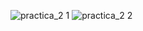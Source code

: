 ![practica_2 1](https://github.com/Juan-Amezcua/Simulacion_por_Computadora-Juan_Amezcua/assets/124016761/ef1fd0f6-1e33-4929-bf89-3f8f7cc7e53e)
![practica_2 2](https://github.com/Juan-Amezcua/Simulacion_por_Computadora-Juan_Amezcua/assets/124016761/253e5260-dc79-4ad8-9452-ec30dcc976d1)
